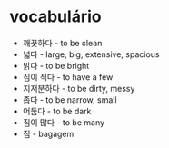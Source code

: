 # vocabulário

- 깨끗하다 - to be clean
- 넓다 - large, big, extensive, spacious
- 밝다 - to be bright
- 짐이 적다 - to have a few
- 지저분하다 - to be dirty, messy
- 좁다 - to be narrow, small
- 어둡다 - to be dark
- 짐이 많다 - to be many
- 짐 - bagagem